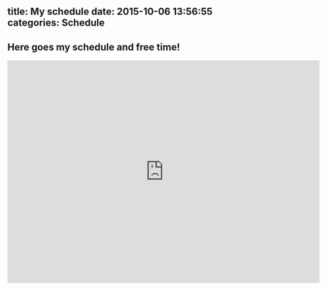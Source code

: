 title: My schedule
date: 2015-10-06 13:56:55
categories: Schedule
---

## Here goes my schedule and free time!

<iframe style="border-width: 0;" src="https://www.google.com/calendar/embed?showTitle=0&amp;mode=WEEK&amp;height=700&amp;wkst=1&amp;bgcolor=%23999999&amp;src=eaufavor%40gmail.com&amp;color=%232952A3&amp;src=zh_cn.usa%23holiday%40group.v.calendar.google.com&amp;color=%235229A3&amp;ctz=America%2FNew_York" width="700" height="500" frameborder="0" scrolling="no"></iframe>
